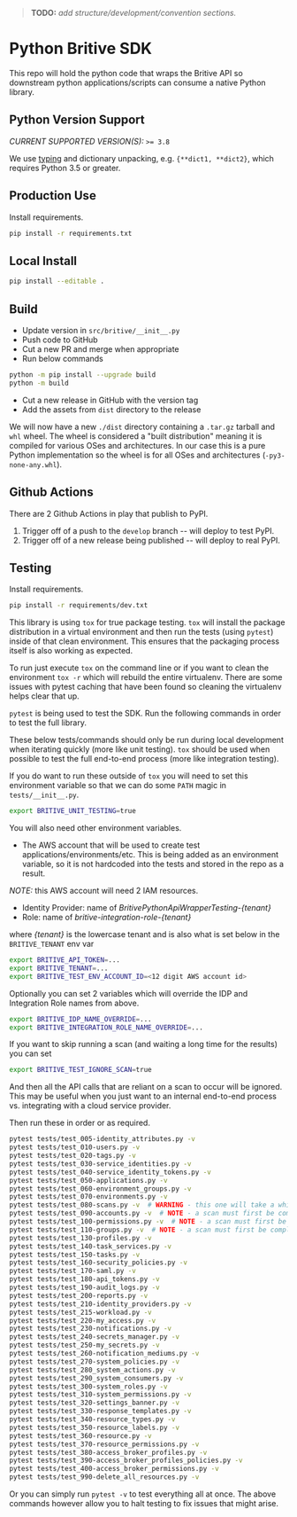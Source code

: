 > __TODO:__ _add structure/development/convention sections._

# Python Britive SDK

This repo will hold the python code that wraps the Britive API so downstream python applications/scripts
can consume a native Python library.

## Python Version Support

_CURRENT SUPPORTED VERSION(S):_ `>= 3.8`

We use [typing](https://docs.python.org/3/library/typing.html) and dictionary unpacking, e.g. `{**dict1, **dict2}`,
which requires Python 3.5 or greater.

## Production Use

Install requirements.

```sh
pip install -r requirements.txt
```

## Local Install

```sh
pip install --editable .
```

## Build

* Update version in `src/britive/__init__.py`
* Push code to GitHub
* Cut a new PR and merge when appropriate
* Run below commands

```sh
python -m pip install --upgrade build
python -m build
```

* Cut a new release in GitHub with the version tag
* Add the assets from `dist` directory to the release

We will now have a new `./dist` directory containing a `.tar.gz` tarball and `whl` wheel. The wheel is considered a
"built distribution" meaning it is compiled for various OSes and architectures. In our case this is a pure Python
implementation so the wheel is for all OSes and architectures (`-py3-none-any.whl`).

## Github Actions

There are 2 Github Actions in play that publish to PyPI.

1. Trigger off of a push to the `develop` branch -- will deploy to test PyPI.
2. Trigger off of a new release being published -- will deploy to real PyPI.

## Testing

Install requirements.

```sh
pip install -r requirements/dev.txt
```

This library is using `tox` for true package testing. `tox` will install the package distribution in a virtual
environment and then run the tests (using `pytest`) inside of that clean environment. This ensures that the packaging
process itself is also working as expected.

To run just execute `tox` on the command line or if you want to clean the environment `tox -r` which will rebuild the
entire virtualenv. There are some issues with pytest caching that have been found so cleaning the virtualenv helps clear
that up.

`pytest` is being used to test the SDK. Run the following commands in order to test the full library.

These below tests/commands should only be run during local development when iterating quickly (more like unit testing).
`tox` should be used when possible to test the full end-to-end process (more like integration testing).

If you do want to run these outside of `tox` you will need to set this environment variable so that we can do some
`PATH` magic in `tests/__init__.py`.

```sh
export BRITIVE_UNIT_TESTING=true
```

You will also need other environment variables.

* The AWS account that will be used to create test applications/environments/etc. This is being added as an environment
variable, so it is not hardcoded into the tests and stored in the repo as a result.

_NOTE:_ this AWS account will need 2 IAM resources.

* Identity Provider: name of _BritivePythonApiWrapperTesting-\{tenant\}_
* Role: name of _britive-integration-role-\{tenant\}_

where _\{tenant\}_ is the lowercase tenant and is also what is set below in the `BRITIVE_TENANT` env var

```sh
export BRITIVE_API_TOKEN=...
export BRITIVE_TENANT=...
export BRITIVE_TEST_ENV_ACCOUNT_ID=<12 digit AWS account id>
```

Optionally you can set 2 variables which will override the IDP and Integration Role names from above.

```sh
export BRITIVE_IDP_NAME_OVERRIDE=...
export BRITIVE_INTEGRATION_ROLE_NAME_OVERRIDE=...
```

If you want to skip running a scan (and waiting a long time for the results) you can set

```sh
export BRITIVE_TEST_IGNORE_SCAN=true
```

And then all the API calls that are reliant on a scan to occur will be ignored. This may be useful when you just want
to an internal end-to-end process vs. integrating with a cloud service provider.

Then run these in order or as required.

```sh
pytest tests/test_005-identity_attributes.py -v
pytest tests/test_010-users.py -v
pytest tests/test_020-tags.py -v
pytest tests/test_030-service_identities.py -v
pytest tests/test_040-service_identity_tokens.py -v
pytest tests/test_050-applications.py -v
pytest tests/test_060-environment_groups.py -v
pytest tests/test_070-environments.py -v
pytest tests/test_080-scans.py -v  # WARNING - this one will take a while since it initiates a real scan
pytest tests/test_090-accounts.py -v  # NOTE - a scan must first be completed
pytest tests/test_100-permissions.py -v  # NOTE - a scan must first be completed
pytest tests/test_110-groups.py -v  # NOTE - a scan must first be completed
pytest tests/test_130-profiles.py -v
pytest tests/test_140-task_services.py -v
pytest tests/test_150-tasks.py -v
pytest tests/test_160-security_policies.py -v
pytest tests/test_170-saml.py -v
pytest tests/test_180-api_tokens.py -v
pytest tests/test_190-audit_logs.py -v
pytest tests/test_200-reports.py -v
pytest tests/test_210-identity_providers.py -v
pytest tests/test_215-workload.py -v
pytest tests/test_220-my_access.py -v
pytest tests/test_230-notifications.py -v
pytest tests/test_240-secrets_manager.py -v
pytest tests/test_250-my_secrets.py -v
pytest tests/test_260-notification_mediums.py -v
pytest tests/test_270-system_policies.py -v
pytest tests/test_280_system_actions.py -v
pytest tests/test_290_system_consumers.py -v
pytest tests/test_300-system_roles.py -v
pytest tests/test_310-system_permissions.py -v
pytest tests/test_320-settings_banner.py -v
pytest tests/test_330-response_templates.py -v
pytest tests/test_340-resource_types.py -v
pytest tests/test_350-resource_labels.py -v
pytest tests/test_360-resource.py -v
pytest tests/test_370-resource_permissions.py -v
pytest tests/test_380-access_broker_profiles.py -v
pytest tests/test_390-access_broker_profiles_policies.py -v
pytest tests/test_400-access_broker_permissions.py -v
pytest tests/test_990-delete_all_resources.py -v
```

Or you can simply run `pytest -v` to test everything all at once. The above commands however allow you to halt testing
to fix issues that might arise.
